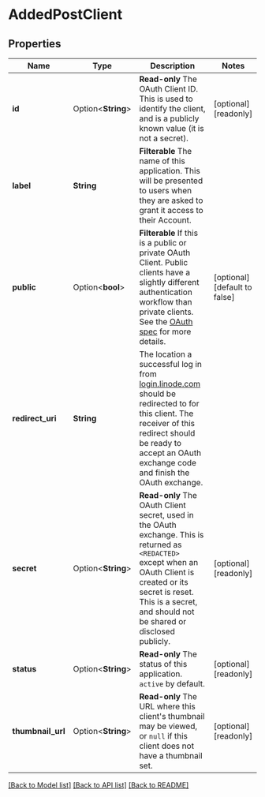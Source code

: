 # AddedPostClient

## Properties

Name | Type | Description | Notes
------------ | ------------- | ------------- | -------------
**id** | Option<**String**> | __Read-only__ The OAuth Client ID.  This is used to identify the client, and is a publicly known value (it is not a secret). | [optional][readonly]
**label** | **String** | __Filterable__ The name of this application.  This will be presented to users when they are asked to grant it access to their Account. | 
**public** | Option<**bool**> | __Filterable__ If this is a public or private OAuth Client.  Public clients have a slightly different authentication workflow than private clients.  See the [OAuth spec](https://oauth.net/2/) for more details. | [optional][default to false]
**redirect_uri** | **String** | The location a successful log in from [login.linode.com](https://login.linode.com) should be redirected to for this client.  The receiver of this redirect should be ready to accept an OAuth exchange code and finish the OAuth exchange. | 
**secret** | Option<**String**> | __Read-only__ The OAuth Client secret, used in the OAuth exchange.  This is returned as `<REDACTED>` except when an OAuth Client is created or its secret is reset.  This is a secret, and should not be shared or disclosed publicly. | [optional][readonly]
**status** | Option<**String**> | __Read-only__ The status of this application.  `active` by default. | [optional][readonly]
**thumbnail_url** | Option<**String**> | __Read-only__ The URL where this client's thumbnail may be viewed, or `null` if this client does not have a thumbnail set. | [optional][readonly]

[[Back to Model list]](../README.md#documentation-for-models) [[Back to API list]](../README.md#documentation-for-api-endpoints) [[Back to README]](../README.md)


